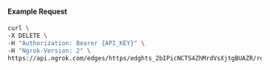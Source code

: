 <!-- Code generated for API Clients. DO NOT EDIT. -->

#### Example Request

```bash
curl \
-X DELETE \
-H "Authorization: Bearer {API_KEY}" \
-H "Ngrok-Version: 2" \
https://api.ngrok.com/edges/https/edghts_2bIPicNCTS4ZhMrdVsXjtgBUAZR/routes/edghtsrt_2bIPifSaHBLmQLG5Vp4cNV160bW/jwt_validation
```

